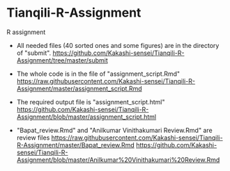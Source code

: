 # Tianqili-R-Assignment
R assignment

* All needed files (40 sorted ones and some figures) are in the directory of "submit".
https://github.com/Kakashi-sensei/Tianqili-R-Assignment/tree/master/submit

* The whole code is in the file of "assignment_script.Rmd"
https://raw.githubusercontent.com/Kakashi-sensei/Tianqili-R-Assignment/master/assignment_script.Rmd

* The required output file is "assignment_script.html"
https://github.com/Kakashi-sensei/Tianqili-R-Assignment/blob/master/assignment_script.html

* "Bapat_review.Rmd" and "Anilkumar Vinithakumari Review.Rmd" are review files
https://raw.githubusercontent.com/Kakashi-sensei/Tianqili-R-Assignment/master/Bapat_review.Rmd
https://github.com/Kakashi-sensei/Tianqili-R-Assignment/blob/master/Anilkumar%20Vinithakumari%20Review.Rmd